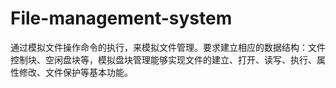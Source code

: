 # File-management-system
通过模拟文件操作命令的执行，来模拟文件管理。要求建立相应的数据结构：文件控制块、空闲盘块等，模拟盘块管理能够实现文件的建立、打开、读写、执行、属性修改、文件保护等基本功能。
